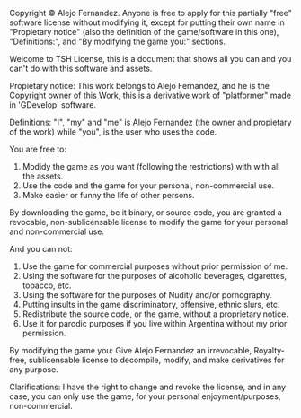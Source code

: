 Copyright © Alejo Fernandez.
Anyone is free to apply for this partially "free" software license without modifying it, except for putting their own name in "Propietary notice" (also the definition of the game/software in this one), "Definitions:", and "By modifying the game you:" sections.

Welcome to TSH License, this is a document that shows all you can and you can't do with this software and assets.

Propietary notice: This work belongs to Alejo Fernandez, and he is the Copyright owner of this Work, this is a derivative work of "platformer" made in 'GDevelop' software.

Definitions: "I", "my"  and "me" is Alejo Fernandez (the owner and propietary of the work) while "you", is the user who uses the code.

You are free to:

1) Modidy the game as you want (following the restrictions) with with all the assets.
2) Use the code and the game for your personal, non-commercial use.
3) Make easier or funny the life of other persons.

By downloading the game, be it binary, or source code, you are granted a revocable, non-sublicensable license
to modify the game for your personal and non-commercial use.

And you can not:
1) Use the game for commercial purposes without prior permission of me.
2) Using the software for the purposes of alcoholic beverages, cigarettes, tobacco, etc.
3) Using the software for the purposes of Nudity and/or pornography.
4) Putting insults in the game discriminatory, offensive, ethnic slurs, etc.
5) Redistribute the source code, or the game, without a proprietary notice.
6) Use it for parodic purposes if you live within Argentina without my prior permission.

By modifying the game you: Give Alejo Fernandez an irrevocable, Royalty-free, sublicensable license to decompile, modify, and make derivatives for any purpose.

Clarifications: I have the right to change and revoke the license, and in any case, you can only use the game, for your personal enjoyment/purposes, non-commercial.
